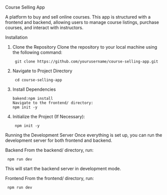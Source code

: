Course Selling App

A platform to buy and sell online courses. This app is structured with a frontend and backend, allowing users to manage course listings, purchase courses, and interact with instructors.         


Installation
1. Clone the Repository
Clone the repository to your local machine using the following command:

        git clone https://github.com/yourusername/course-selling-app.git
2. Navigate to Project Directory
   
        cd course-selling-app

3. Install Dependencies
   
       bakend:npm install
       Navigate to the frontend/ directory:
       npm init -y

4. Initialize the Project (If Necessary):

        npm init -y


Running the Development Server
Once everything is set up, you can run the development server for both frontend and backend.

Backend
From the backend/ directory, run:

     npm run dev
This will start the backend server in development mode.

Frontend
From the frontend/ directory, run:


     npm run dev
       

      

   
      



